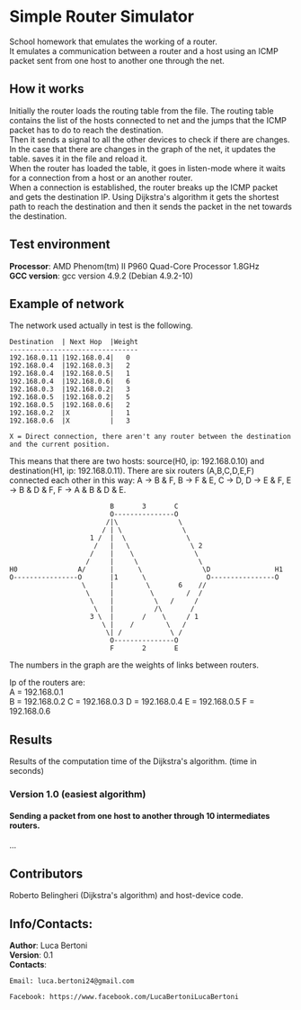 # Simple Router Simulator
School homework that emulates the working of a router.  
It emulates a communication between a router and a host using an ICMP packet sent from one host to another one through the net.

## How it works
Initially the router loads the routing table from the file. The routing table contains the list of the hosts connected to net and the jumps that the ICMP packet has to do to reach the destination.  
Then it sends a signal to all the other devices to check if there are changes. In the case that there are changes in the graph of the net, it updates the table. saves it in the file and reload it.  
When the router has loaded the table, it goes in listen-mode where it waits for a connection from a host or an another router.  
When a connection is established, the router breaks up the ICMP packet and gets the destination IP. Using Dijkstra's algorithm it gets the shortest path to reach the destination and then it sends the packet in the net towards the destination.  

## Test environment
**Processor**: AMD Phenom(tm) II P960 Quad-Core Processor 1.8GHz  
**GCC version**: gcc version 4.9.2 (Debian 4.9.2-10)

## Example of network
The network used actually in test is the following.
```
Destination  | Next Hop  |Weight
--------------------------------
192.168.0.11 |192.168.0.4|   0
192.168.0.4  |192.168.0.3|   2
192.168.0.4  |192.168.0.5|   1
192.168.0.4  |192.168.0.6|   6
192.168.0.3  |192.168.0.2|   3
192.168.0.5  |192.168.0.2|   5
192.168.0.5  |192.168.0.6|   2
192.168.0.2  |X          |   1
192.168.0.6  |X          |   3

X = Direct connection, there aren't any router between the destination and the current position.

```

This means that there are two hosts: source(H0, ip: 192.168.0.10) and destination(H1, ip: 192.168.0.11). There are six routers (A,B,C,D,E,F) connected each other in this way: A -> B & F, B -> F & E, C -> D, D -> E & F, E -> B & D & F, F -> A & B & D & E.


```
                         B       3       C
                         O---------------O
                        /|\               \
                       / | \               \
                    1 /  |  \               \ 
                     /   |   \               \ 2
                    /    |    \               \
                   /     |     \               \
H0               A/      |      \               \D                H1
O----------------O       |1      \               O----------------O
                  \      |        \       6    //
                   \     |         \        /  /
                    \    |          \   /     /
                     \   |          /\       /
                    3 \  |       /    \     / 1
                       \ |    /        \   /
                        \| /            \ /
                         O---------------O
                       	 F       2       E
```
The numbers in the graph are the weights of links between routers.

Ip of the routers are:  
A = 192.168.0.1  
B = 192.168.0.2
C = 192.168.0.3
D = 192.168.0.4
E = 192.168.0.5
F = 192.168.0.6

## Results  
Results of the computation time of the Dijkstra's algorithm. (time in seconds)

### Version 1.0 (easiest algorithm)  
#### Sending a packet from one host to another through 10 intermediates routers.
...

## Contributors
Roberto Belingheri (Dijkstra's algorithm) and host-device code.

## Info/Contacts:
**Author**: Luca Bertoni  
**Version**: 0.1  
**Contacts**:  

	Email: luca.bertoni24@gmail.com

	Facebook: https://www.facebook.com/LucaBertoniLucaBertoni

